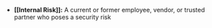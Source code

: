 - **[[Internal Risk]]:** A current or former employee, vendor, or trusted partner who poses a security risk